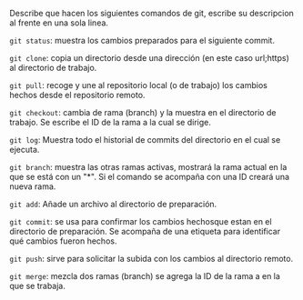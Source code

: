 Describe que hacen los siguientes comandos de git, escribe su descripcion al frente en una sola linea.

`git status`: muestra los cambios preparados para el siguiente commit.

`git clone`: copia un directorio desde una dirección (en este caso url;https) al directorio de trabajo.

`git pull`: recoge y une al repositorio local (o de trabajo) los cambios hechos desde el repositorio remoto.

`git checkout`: cambia de rama (branch) y la muestra en el directorio de trabajo. Se escribe el ID de la rama a la cual se dirige.

`git log`: Muestra todo el historial de commits del directorio en el cual se ejecuta.

`git branch`: muestra las otras ramas activas, mostrará la rama actual en la que se está con un "*". Si el comando se acompaña con una ID creará una nueva rama.

`git add`: Añade un archivo al directorio de preparación.

`git commit`: se usa para confirmar los cambios hechosque estan en el directorio de preparación. Se acompaña de una etiqueta para identificar qué cambios fueron hechos.

`git push`: sirve para solicitar la subida con los cambios al directorio remoto.

`git merge`: mezcla dos ramas (branch) se agrega la ID de la rama a en la que se trabaja. 
